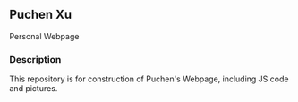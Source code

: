 ## Puchen Xu

Personal Webpage

### Description

This repository is for construction of Puchen's Webpage, including JS code and pictures.